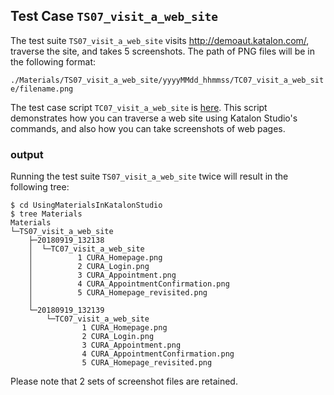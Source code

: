 ## Test Case `TS07_visit_a_web_site`

The test suite `TS07_visit_a_web_site` visits http://demoaut.katalon.com/, traverse
the site, and takes 5 screenshots. The path of PNG files will be in the following format:

`./Materials/TS07_visit_a_web_site/yyyyMMdd_hhmmss/TC07_visit_a_web_site/filename.png`

The test case script `TC07_visit_a_web_site` is [here](Scripts/TC07_visit_a_web_site/Script1537147387325.groovy).
This script demonstrates how you can traverse a web site using Katalon Studio's commands, and also
how you can take screenshots of web pages.

### output

Running the test suite `TS07_visit_a_web_site` twice will result in the following tree:

```
$ cd UsingMaterialsInKatalonStudio
$ tree Materials
Materials
└─TS07_visit_a_web_site
    ├─20180919_132138
    │  └─TC07_visit_a_web_site
    │          1 CURA_Homepage.png
    │          2 CURA_Login.png
    │          3 CURA_Appointment.png
    │          4 CURA_AppointmentConfirmation.png
    │          5 CURA_Homepage_revisited.png
    │          
    └─20180919_132139
        └─TC07_visit_a_web_site
                1 CURA_Homepage.png
                2 CURA_Login.png
                3 CURA_Appointment.png
                4 CURA_AppointmentConfirmation.png
                5 CURA_Homepage_revisited.png
```

Please note that 2 sets of screenshot files are retained.
